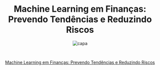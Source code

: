 <h1 align="center"> Machine Learning em Finanças: Prevendo Tendências e Reduzindo Riscos </h1>


<p align="center">
  <img alt="capa" src="https://imgur.com/a/GbInP1R">
</p>

<br>
<p align="center">
<a href="https://web.dio.me/articles/machine-learning-em-financas-prevendo-tendencias-e-reduzindo-riscos?back=%2Farticles&open-modal=true&page=1&order=oldest"> Machine Learning em Finanças: Prevendo Tendências e Reduzindo Riscos </a>

</p>
